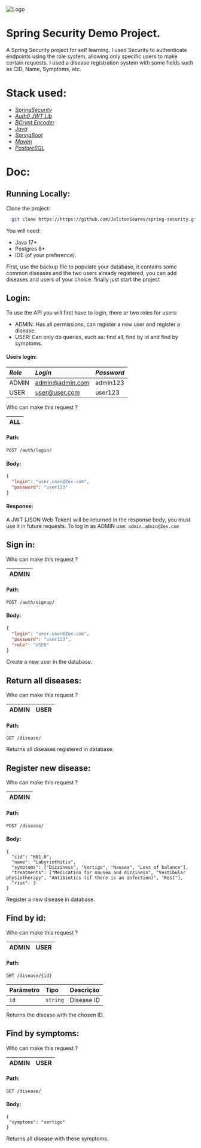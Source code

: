 ![Logo](https://github.com/user-attachments/assets/8cafd5c4-e4e9-4bba-96d7-e3e4a7e3cb82)
# Spring Security Demo Project.


A Spring Security project for self learning. I used Security to authenticate endpoints using the role system, allowing only specific users to make certain requests. I used a disease registration system with some fields such as CID, Name, Symptoms, etc.

# Stack used:
* [*SpringSecurity*](https://docs.spring.io/spring-security/reference/index.html)
* [*Auth0 JWT Lib*](https://github.com/auth0/java-jwt)
* [*BCrypt Encoder*](https://docs.spring.io/spring-security/site/docs/current/api/org/springframework/security/crypto/bcrypt/BCrypt.html)
* [*Java*](https://docs.oracle.com/en/java/javase/17/docs/api/index.html)
* [*SpringBoot*](https://docs.spring.io/spring-boot/index.html)
* [*Maven*](https://maven.apache.org/guides/index.html)
* [*PostgreSQL*](https://www.postgresql.org/docs/)

# Doc:

## Running Locally:
Clone the project:

```bash
  git clone https://https://github.com/JelitonSoares/spring-security.git
```

You will need:
* Java 17+
* Postgres 8+
* IDE (of your preference).

First, use the backup file to populate your database, it contains some common diseases and the two users already registered, you can add diseases and users of your choice.
finally just start the project



## Login:
To use the API you will first have to login, there ar two roles for users:
* ADMIN: Has all permissions, can register a new user and register a disease.
* USER: Can only do queries, such as: find all, find by id and find by symptoms.

#### Users login:
| *Role*  | *Login*       | *Password*|
|:--------|:--------------|:----------|
|ADMIN    |admin@admin.com| admin123  |
|USER     |user@user.com  | user123   |


Who can make this request ?

| ALL |
|:------|

#### Path:
```http
POST /auth/login/
```
#### Body:
```json
{
  "login": "user.user@Zex.com",
  "password": "user123"
}
```
#### Response:
A JWT (JSON Web Token) will be returned in the response body, you must use it in future requests. To log in as ADMIN use: ```admin.admin@Zex.com```


## Sign in:
Who can make this request ?

| ADMIN |
|:------|

#### Path:
```http
POST /auth/signup/
```
#### Body:
```json
{
  "login": "user.user@Zex.com",
  "password": "user123",
  "role": "USER"
}
```
Create a new user in the database.


## Return all diseases:
Who can make this request ?

| ADMIN | USER |
|:------|:-----|

#### Path:
```http
GET /disease/
```

Returns all diseases registered in database.


## Register new disease:
Who can make this request ?

| ADMIN |
|:------|

#### Path:
```http
POST /disease/
```
#### Body:
```
{
  "cid": "H81.0",
  "name": "Labyrinthitis",
  "symptoms": ["Dizziness", "Vertigo", "Nausea", "Loss of balance"],
  "treatments": ["Medication for nausea and dizziness", "Vestibular physiotherapy", "Antibiotics (if there is an infection)", "Rest"],
  "risk": 3
}

```

Register a new disease in database.


## Find by id:
Who can make this request ?

| ADMIN | USER |
|:------|:-----|

#### Path:
```http
GET /disease/{id}
```
| Parâmetro   | Tipo       | Descrição                           |
| :---------- | :--------- | :---------------------------------- |
| `id` | `string` | Disease ID

Returns the disease with the chosen ID.



## Find by symptoms:
Who can make this request ?

| ADMIN | USER |
|:------|:-----|

#### Path:
```http
GET /disease/
```

#### Body:
```
{
 "symptoms": "vertigo"
}
```

Returns all disease with these symptoms.



